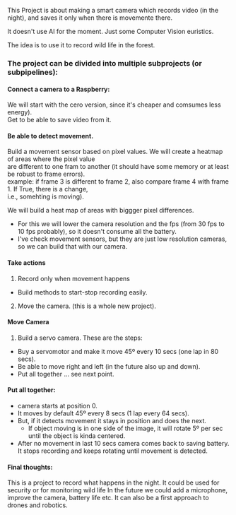 This Project is about making a smart camera which records video (in the night), and saves 
it only when there is movemente there.

It doesn't use AI for the moment. Just some Computer Vision euristics.

The idea is to use it to record wild life in the forest.



### The project can be divided into multiple subprojects (or subpipelines):

#### Connect a camera to a Raspberry:
We will start with the cero version, since it's cheaper and comsumes less energy).  
Get to be able to save video from it.

#### Be able to detect movement.
Build a movement sensor based on pixel values. We will create a heatmap of areas where the pixel value   
are different to one fram to another (it should have some memory or at least be robust to frame errors).  
example: if frame 3 is different to frame 2, also compare frame 4 with frame 1. If True, there is a change,  
i.e., somehting is moving).  

We will build a heat map of areas with biggger pixel differences.  

- For this we will lower the camera resolution and the fps (from 30 fps to 10 fps probably), so it doesn't consume all the battery.
- I've check movement sensors, but they are just low resolution cameras, so we can build that with our camera.


#### Take actions
1. Record only when movement happens
- Build methods to start-stop recording easily.  

2. Move the camera. (this is a whole new project).

#### Move Camera
1. Build a servo camera. These are the steps:
  - Buy a servomotor and make it move 45º every 10 secs (one lap in 80 secs).
  - Be able to move right and left (in the future also up and down).
  - Put all together ... see next point.  

#### Put all together:
- camera starts at position 0.
- It moves by default 45º every 8 secs (1 lap every 64 secs).
- But, if it detects movement it stays in position and does the next.
  - If object moving is in one side of the image, it will rotate 5º per sec until the object is kinda centered.
- After no movement in last 10 secs camera comes back to saving battery. It stops recording and keeps rotating until movement is detected.

#### Final thoughts:
This is a project to record what happens in the night. It could be used for security or for monitoring wild life
In the future we could add a microphone, improve the camera, battery life etc.
It can also be a first approach to drones and robotics.

